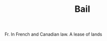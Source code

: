 ---
title: Bail
permalink: "/definitions/bail.html"
body: Fr. In French and Canadian law. A lease of lands
published_at: '2018-07-07'
layout: post
---